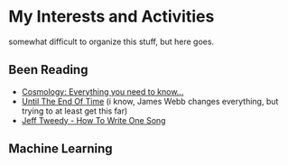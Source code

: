 # My Interests and Activities

somewhat difficult to organize this stuff, but here goes.

## Been Reading
- [Cosmology: Everything you need to know...](https://www.amazon.com/Degree-Book-Cosmology-Everything-Subject/dp/1788887557)
- [Until The End Of Time](https://www.amazon.com/Until-End-Time-Evolving-Universe)
(i know, James Webb changes everything, but trying to at least get this far)
- [Jeff Tweedy - How To Write One Song](https://www.amazon.com/How-Write-One-Song-Loving/dp/B08DL33RQ1)

## Machine Learning


